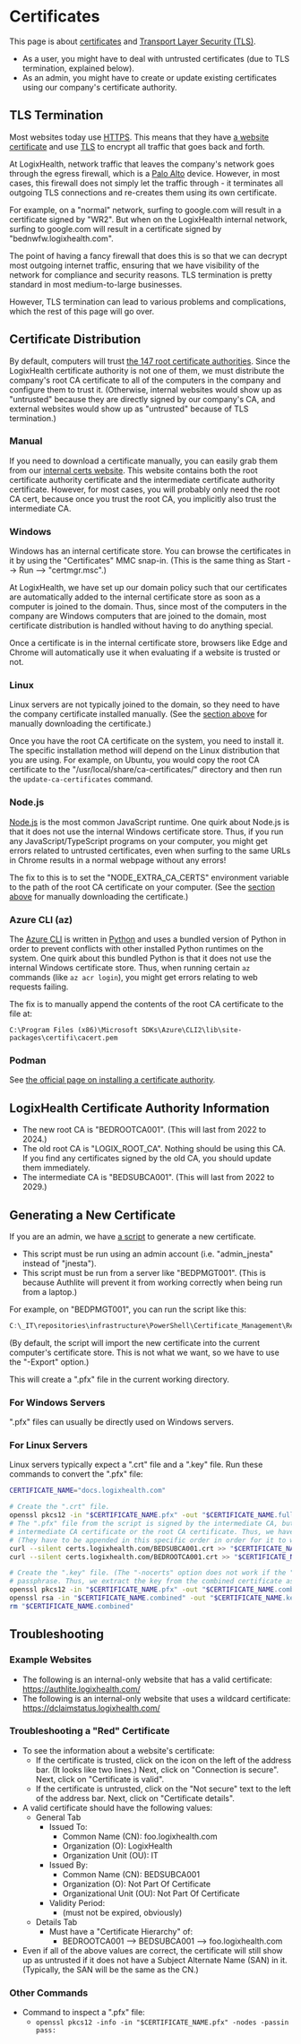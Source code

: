 # Certificates

This page is about [certificates](https://en.wikipedia.org/wiki/Public_key_certificate) and [Transport Layer Security (TLS)](https://en.wikipedia.org/wiki/Transport_Layer_Security).

- As a user, you might have to deal with untrusted certificates (due to TLS termination, explained below).
- As an admin, you might have to create or update existing certificates using our company's certificate authority.

## TLS Termination

Most websites today use [HTTPS](https://en.wikipedia.org/wiki/HTTPS). This means that they have [a website certificate](https://en.wikipedia.org/wiki/Public_key_certificate) and use [TLS](https://en.wikipedia.org/wiki/Transport_Layer_Security) to encrypt all traffic that goes back and forth.

At LogixHealth, network traffic that leaves the company's network goes through the egress firewall, which is a [Palo Alto](https://www.paloaltonetworks.com/) device. However, in most cases, this firewall does not simply let the traffic through - it terminates all outgoing TLS connections and re-creates them using its own certificate.

For example, on a "normal" network, surfing to google.com will result in a certificate signed by "WR2". But when on the LogixHealth internal network, surfing to google.com will result in a certificate signed by "bednwfw.logixhealth.com".

The point of having a fancy firewall that does this is so that we can decrypt most outgoing internet traffic, ensuring that we have visibility of the network for compliance and security reasons. TLS termination is pretty standard in most medium-to-large businesses.

However, TLS termination can lead to various problems and complications, which the rest of this page will go over.

## Certificate Distribution

By default, computers will trust [the 147 root certificate authorities](https://en.wikipedia.org/wiki/Certificate_authority#Providers). Since the LogixHealth certificate authority is not one of them, we must distribute the company's root CA certificate to all of the computers in the company and configure them to trust it. (Otherwise, internal websites would show up as "untrusted" because they are directly signed by our company's CA, and external websites would show up as "untrusted" because of TLS termination.)

### Manual

If you need to download a certificate manually, you can easily grab them from our [internal certs website](https://certs.logixhealth.com). This website contains both the root certificate authority certificate and the intermediate certificate authority certificate. However, for most cases, you will probably only need the root CA cert, because once you trust the root CA, you implicitly also trust the intermediate CA.

### Windows

Windows has an internal certificate store. You can browse the certificates in it by using the "Certificates" MMC snap-in. (This is the same thing as Start --> Run --> "certmgr.msc".)

At LogixHealth, we have set up our domain policy such that our certificates are automatically added to the internal certificate store as soon as a computer is joined to the domain. Thus, since most of the computers in the company are Windows computers that are joined to the domain, most certificate distribution is handled without having to do anything special.

Once a certificate is in the internal certificate store, browsers like Edge and Chrome will automatically use it when evaluating if a website is trusted or not.

### Linux

Linux servers are not typically joined to the domain, so they need to have the company certificate installed manually. (See the [section above](#manual) for manually downloading the certificate.)

Once you have the root CA certificate on the system, you need to install it. The specific installation method will depend on the Linux distribution that you are using. For example, on Ubuntu, you would copy the root CA certificate to the "/usr/local/share/ca-certificates/" directory and then run the `update-ca-certificates` command.

### Node.js

[Node.js](https://nodejs.org/en) is the most common JavaScript runtime. One quirk about Node.js is that it does not use the internal Windows certificate store. Thus, if you run any JavaScript/TypeScript programs on your computer, you might get errors related to untrusted certificates, even when surfing to the same URLs in Chrome results in a normal webpage without any errors!

The fix to this is to set the "NODE_EXTRA_CA_CERTS" environment variable to the path of the root CA certificate on your computer. (See the [section above](#manual) for manually downloading the certificate.)

### Azure CLI (az)

The [Azure CLI](https://learn.microsoft.com/en-us/cli/azure/) is written in [Python](https://www.python.org/) and uses a bundled version of Python in order to prevent conflicts with other installed Python runtimes on the system. One quirk about this bundled Python is that it does not use the internal Windows certificate store. Thus, when running certain `az` commands (like `az acr login`), you might get errors relating to web requests failing.

The fix is to manually append the contents of the root CA certificate to the file at:

```
C:\Program Files (x86)\Microsoft SDKs\Azure\CLI2\lib\site-packages\certifi\cacert.pem
```

### Podman

See [the official page on installing a certificate authority](https://github.com/containers/podman/blob/main/docs/tutorials/podman-install-certificate-authority.md).

## LogixHealth Certificate Authority Information

- The new root CA is "BEDROOTCA001". (This will last from 2022 to 2024.)
- The old root CA is "LOGIX_ROOT_CA". Nothing should be using this CA. If you find any certificates signed by the old CA, you should update them immediately.
- The intermediate CA is "BEDSUBCA001". (This will last from 2022 to 2029.)

## Generating a New Certificate

If you are an admin, we have [a script](https://azuredevops.logixhealth.com/LogixHealth/Infrastructure/_git/infrastructure?path=/PowerShell/Certificate_Management/Request-Certificate.ps1) to generate a new certificate.

- This script must be run using an admin account (i.e. "admin_jnesta" instead of "jnesta").
- This script must be run from a server like "BEDPMGT001". (This is because Authlite will prevent it from working correctly when being run from a laptop.)

For example, on "BEDPMGT001", you can run the script like this:

```powershell
C:\_IT\repositories\infrastructure\PowerShell\Certificate_Management\Request-Certificate.ps1 -Export
```

(By default, the script will import the new certificate into the current computer's certificate store. This is not what we want, so we have to use the "-Export" option.)

This will create a ".pfx" file in the current working directory.

### For Windows Servers

".pfx" files can usually be directly used on Windows servers.

### For Linux Servers

Linux servers typically expect a ".crt" file and a ".key" file. Run these commands to convert the ".pfx" file:

```bash
CERTIFICATE_NAME="docs.logixhealth.com"

# Create the ".crt" file.
openssl pkcs12 -in "$CERTIFICATE_NAME.pfx" -out "$CERTIFICATE_NAME.fullchain.crt" -nokeys -passin pass:
# The ".pfx" file from the script is signed by the intermediate CA, but will not include the
# intermediate CA certificate or the root CA certificate. Thus, we have to manually append those.
# (They have to be appended in this specific order in order for it to work properly.)
curl --silent certs.logixhealth.com/BEDSUBCA001.crt >> "$CERTIFICATE_NAME.fullchain.crt"
curl --silent certs.logixhealth.com/BEDROOTCA001.crt >> "$CERTIFICATE_NAME.fullchain.crt"

# Create the ".key" file. (The "-nocerts" option does not work if the ".pfx" file does not have a
# passphrase. Thus, we extract the key from the combined certificate as a workaround.)
openssl pkcs12 -in "$CERTIFICATE_NAME.pfx" -out "$CERTIFICATE_NAME.combined" -nodes -passin pass:
openssl rsa -in "$CERTIFICATE_NAME.combined" -out "$CERTIFICATE_NAME.key"
rm "$CERTIFICATE_NAME.combined"
```

## Troubleshooting

### Example Websites

- The following is an internal-only website that has a valid certificate: https://authlite.logixhealth.com/
- The following is an internal-only website that uses a wildcard certificate: https://dclaimstatus.logixhealth.com/

### Troubleshooting a "Red" Certificate

- To see the information about a website's certificate:
  - If the certificate is trusted, click on the icon on the left of the address bar. (It looks like two lines.) Next, click on "Connection is secure". Next, click on "Certificate is valid".
  - If the certificate is untrusted, click on the "Not secure" text to the left of the address bar. Next, click on "Certificate details".
- A valid certificate should have the following values:
  - General Tab
    - Issued To:
      - Common Name (CN): foo.logixhealth.com
      - Organization (O): LogixHealth
      - Organization Unit (OU): IT
    - Issued By:
      - Common Name (CN): BEDSUBCA001
      - Organization (O): Not Part Of Certificate
      - Organizational Unit (OU): Not Part Of Certificate
    - Validity Period:
      - (must not be expired, obviously)
  - Details Tab
    - Must have a "Certificate Hierarchy" of:
      - BEDROOTCA001 --> BEDSUBCA001 --> foo.logixhealth.com
- Even if all of the above values are correct, the certificate will still show up as untrusted if it does not have a Subject Alternate Name (SAN) in it. (Typically, the SAN will be the same as the CN.)

### Other Commands

- Command to inspect a ".pfx" file:
  - `openssl pkcs12 -info -in "$CERTIFICATE_NAME.pfx" -nodes -passin pass:`
